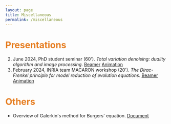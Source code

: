 ```yaml
---
layout: page
title: Miscellaneous
permalink: /miscellaneous
---
```


# <span style="color:#e67e22"> Presentations </span>

2. June 2024, PhD student seminar (60'). *Total variation denoising: duality algorithm and image processing*. [Beamer]() [Animation]()
1. February 2024, INRIA team MACARON workshop (20'). *The Dirac-Frenkel principle for model reduction of evolution equations*. [Beamer](https://seafile.unistra.fr/f/28df2f00361f44cc88ac/) [Animation](https://seafile.unistra.fr/d/63ff6fa3139e4d2bbdec/)

# <span style="color:#e67e22"> Others </span>

- Overview of Galerkin's method for Burgers' equation. [Document](https://seafile.unistra.fr/f/b72ea8591f65402caed2/)

